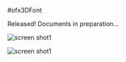 #ofx3DFont

Released!
Documents in preparation...

![screen shot1](http://kentaroid.com/wp-content/uploads/2013/12/367e900cc7149fb875027fa550044d97-620x481.png)

![screen shot1](http://kentaroid.com/wp-content/uploads/2013/12/fb56b431dbc2db65fd2ac6e835d28ea0-620x373.png)

